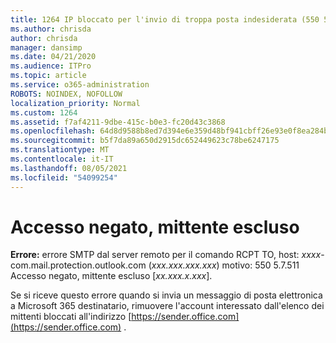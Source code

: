 ```yaml
---
title: 1264 IP bloccato per l'invio di troppa posta indesiderata (550 5.7.51)
ms.author: chrisda
author: chrisda
manager: dansimp
ms.date: 04/21/2020
ms.audience: ITPro
ms.topic: article
ms.service: o365-administration
ROBOTS: NOINDEX, NOFOLLOW
localization_priority: Normal
ms.custom: 1264
ms.assetid: f7af4211-9dbe-415c-b0e3-fc20d43c3868
ms.openlocfilehash: 64d8d9588b8ed7d394e6e359d48bf941cbff26e93e0f8ea284bf3b6688400b3f
ms.sourcegitcommit: b5f7da89a650d2915dc652449623c78be6247175
ms.translationtype: MT
ms.contentlocale: it-IT
ms.lasthandoff: 08/05/2021
ms.locfileid: "54099254"
---
```

# <a name="access-denied-banned-sender"></a>Accesso negato, mittente escluso

 **Errore:** errore SMTP dal server remoto per il comando RCPT TO, host: *xxxx*-com.mail.protection.outlook.com (*xxx.xxx.xxx.xxx*) motivo: 550 5.7.511 Accesso negato, mittente escluso [*xx.xxx.x.xxx*]. 

Se si riceve questo errore quando si invia un messaggio di posta elettronica a Microsoft 365 destinatario, rimuovere l'account interessato dall'elenco dei mittenti bloccati all'indirizzo [https://sender.office.com](https://sender.office.com) .
